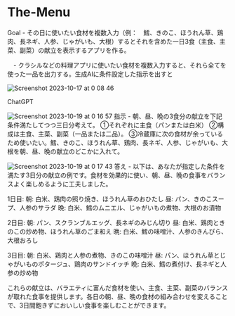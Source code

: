 # The-Menu

Goal - その日に使いたい食材を複数入力（例：　鱈、きのこ、ほうれん草、鶏肉、長ネギ、人参、じゃがいも、大根）するとそれを含めた一日3食（主食、主菜、副菜）の献立を表示するアプリを作る。



　- クラシルなどの料理アプリに使いたい食材を複数入力すると、それら全てを使った一品を出力する。生成AIに条件設定した指示を出すと
 

![Screenshot 2023-10-17 at 0 08 46](https://github.com/shun1829/The-Menu/assets/74482117/7df3a559-a2d3-46ed-9709-24cdfa7bf153)



ChatGPT

![Screenshot 2023-10-19 at 0 16 57](https://github.com/shun1829/The-Menu/assets/74482117/e811dce7-d6c4-4757-849b-c1703a839057)
指示 - 
朝、昼、晩の3食分の献立を下記条件満たしてつつ三日分考えて。
①それぞれに主食（パンまたは白米）
②構成は主食、主菜、副菜（一品または二品）。
③冷蔵庫に次の食材が余っているため使いたい。鱈、きのこ、ほうれん草、鶏肉、長ネギ、人参、じゃがいも、大根を朝、昼、晩の献立のどこかに入れて。



![Screenshot 2023-10-19 at 0 17 43](https://github.com/shun1829/The-Menu/assets/74482117/847afc85-f173-4621-b564-c452ed9e6867)
答え - 
以下は、あなたが指定した条件を満たす3日分の献立の例です。食材を効果的に使い、朝、昼、晩の食事をバランスよく楽しめるように工夫しました。

1日目:
朝: 白米、鶏肉の照り焼き、ほうれん草のおひたし
昼: パン、きのこスープ、人参のサラダ
晩: 白米、鱈のムニエル、じゃがいもの煮物、大根のお漬物

2日目:
朝: パン、スクランブルエッグ、長ネギのみじん切り
昼: 白米、鶏肉ときのこの炒め物、ほうれん草のごま和え
晩: 白米、鱈の味噌汁、人参のきんぴら、大根おろし

3日目:
朝: 白米、鶏肉と人参の煮物、きのこの味噌汁
昼: パン、ほうれん草とじゃがいものポタージュ、鶏肉のサンドイッチ
晩: 白米、鱈の煮付け、長ネギと人参の炒め物

これらの献立は、バラエティに富んだ食材を使い、主食、主菜、副菜のバランスが取れた食事を提供します。各日の朝、昼、晩の食材の組み合わせを変えることで、3日間飽きずにおいしい食事を楽しむことができます。


